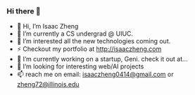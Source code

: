 ### Hi there 👋

<!--
**isaac-0414/isaac-0414** is a ✨ _special_ ✨ repository because its `README.md` (this file) appears on your GitHub profile.

Here are some ideas to get you started:

- 🔭 I’m currently working on ...
- 🌱 I’m currently learning ...
- 👯 I’m looking to collaborate on ...
- 🤔 I’m looking for help with ...
- 💬 Ask me about ...
- 📫 How to reach me: ...
- 😄 Pronouns: ...
- ⚡ Fun fact: ...
-->

- 👋 Hi, I’m Isaac Zheng
- 🌱 I’m currently a CS undergrad @ UIUC. 
- 👀 I’m interested all the new technologies coming out.
- ⚡  Checkout my portfolio at http://isaaczheng.com
- 🔭 I’m currently working on a startup, Geni. check it out at...
- 👯 I’m looking for interesting web/AI projects
- 📫 reach me on email: isaaczheng0414@gmail.com or zheng72@illinois.edu
